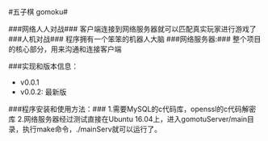 #五子棋 gomoku#

###网络人人对战###
	客户端连接到网络服务器就可以匹配真实玩家进行游戏了
###人机对战###
	程序拥有一个笨笨的机器人大脑
###网络服务器:###
	整个项目的核心部分，用来沟通和连接客户端


###实现和版本信息：
- v0.0.1
- v0.0.2: 最新版

###程序安装和使用方法：###
1.需要MySQL的c代码库，openssl的c代码解密库
2.网络服务器经过测试直接在Ubuntu 16.04上，进入gomotuServer/main目录，执行make命令，./mainServ就可以运行了。

	
